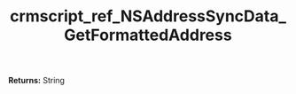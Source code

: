﻿---
title: crmscript_ref_NSAddressSyncData_GetFormattedAddress
description: String NSAddressSyncData.GetFormattedAddress()
intellisense: NSAddressSyncData.GetFormattedAddress
keywords: NSAddressSyncData, GetFormattedAddress
so.topic: reference
---



**Returns:** String


